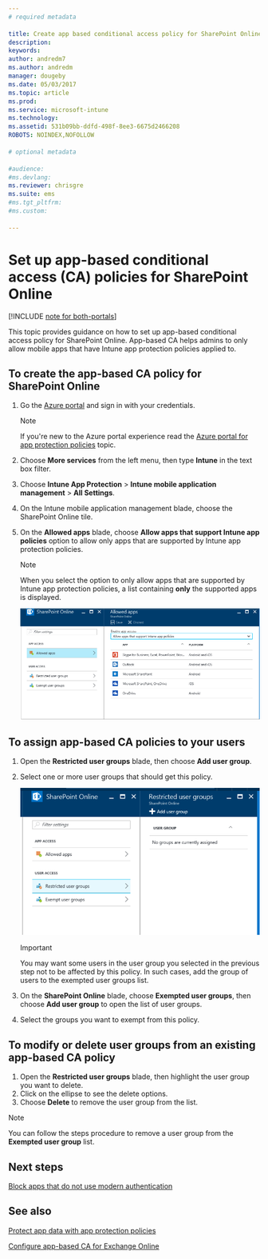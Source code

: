 ```yaml
---
# required metadata

title: Create app based conditional access policy for SharePoint Online
description:
keywords:
author: andredm7
ms.author: andredm
manager: dougeby
ms.date: 05/03/2017
ms.topic: article
ms.prod:
ms.service: microsoft-intune
ms.technology:
ms.assetid: 531b09bb-ddfd-498f-8ee3-6675d2466208
ROBOTS: NOINDEX,NOFOLLOW

# optional metadata

#audience:
#ms.devlang:
ms.reviewer: chrisgre
ms.suite: ems
#ms.tgt_pltfrm:
#ms.custom:

---
```


# Set up app-based conditional access (CA) policies for SharePoint Online

[!INCLUDE [note for both-portals](../includes/note-for-both-portals.md)]

This topic provides guidance on how to set up app-based conditional access policy for SharePoint Online. App-based CA helps admins to only allow mobile apps that have Intune app protection policies applied to.

## To create the app-based CA policy for SharePoint Online

1. Go the [Azure portal](https://portal.azure.com) and sign in with your credentials.

	> [!NOTE]
	> If you're new to the Azure portal experience read the [Azure portal for app protection policies](azure-portal-for-microsoft-intune-mam-policies.md) topic.

2. Choose **More services** from the left menu, then type **Intune** in the text box filter.

3. Choose **Intune App Protection** > **Intune mobile application management** > **All Settings**.

4. On the Intune mobile application management blade, choose the SharePoint Online tile.

5. On the **Allowed apps** blade, choose **Allow apps that support Intune app policies** option to allow only apps that are supported by Intune app protection policies.

	> [!NOTE] 
	> When you select the option to only allow apps that are supported by Intune app protection policies, a list containing **only** the supported apps is displayed.

	![Screenshot of the allowed apps blade showing the list of apps](../media/mam-ca-spo-allowed-apps.png)

## To assign app-based CA policies to your users

1. Open the **Restricted user groups** blade, then choose **Add user group**.

2. Select one or more user groups that should get this policy.

	![Screenshot of the restricted user group blade with add user group option highlighted](../media/mam-ca-spo-restricted-groups.png)

	> [!IMPORTANT] 
	> You may want some users in the user group you selected in the previous step not to be affected by this policy. In such cases, add the group of users to the exempted user groups list. 

3. On the **SharePoint Online** blade, choose **Exempted user groups**, then choose **Add user group** to open the list of user groups.

4. Select the groups you want to exempt from this policy.  

## To modify or delete user groups from an existing app-based CA policy

1. Open the **Restricted user groups** blade, then highlight the user group you want to delete.
2. Click on the ellipse to see the delete options.
3. Choose **Delete** to remove the user group from the list.

> [!NOTE] 
> You can follow the steps procedure to remove a user group from the **Exempted user group** list.

## Next steps

[Block apps that do not use modern authentication](block-apps-with-no-modern-authentication.md)

## See also

[Protect app data with app protection policies](protect-app-data-using-mobile-app-management-policies-with-microsoft-intune.md)

[Configure app-based CA for Exchange Online](mam-ca-for-exchange-online.md)
